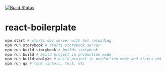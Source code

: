 [![Build Status](https://travis-ci.org/andrew--r/react-boilerplate.svg?branch=master)](https://travis-ci.org/andrew--r/react-boilerplate)

# react-boilerplate

```bash
npm start # starts dev server with hot reloading
npm run storybook # starts storybook server
npm run build-storybook # builds storybook
npm run build # build project in production mode
npm run build:analyze # build project in production mode and starts webpack bundle analyzer
npm run qa # runs linters, test, etc
```

